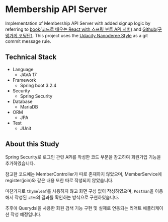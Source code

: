 # Membership API Server
Implementation of Membership API Server with added signup logic by referring to [book(코드로 배우는 React with 스프링 부트 API 서버)](https://www.yes24.com/Product/Goods/123363647) and [Github(구멍가게 코딩단)](https://zk202308a.github.io/reactbookcodes/).
This project uses the [Udacity Nanoderee Style](https://udacity.github.io/git-styleguide/) as a git commit message rule.

## Technical Stack

- Language
  - JAVA 17
- Framework
  - Spring boot 3.2.4
- Security
  - Spring Security
- Database
  - MariaDB
- ORM
  - JPA
- Test
  - JUnit

## About this Study

Spring Security로 로그인 관련 API를 작성한 코드 부분을 참고하여 회원가입 기능을 추가하였습니다.

참고한 코드에는 MemberController가 따로 존재하지 않았으며, MemberService에 register(join)와 같은 내용 또한 따로 작성되지 않았습니다.

마찬가지로 `thymeleaf`를 사용하지 않고 화면 구성 없이 작성하였으며, `Postman`을 이용해서 작성된 코드의 결과를 확인하는 방식으로 구현하였습니다.

추후에 Querydsl을 사용한 회원 검색 기능 구현 및 실제로 연동되는 리액트 애플리케이션 작성 예정입니다.
